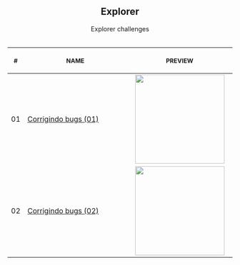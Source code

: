 
<div align="center">
  
  <h2 align="center">Explorer</h2>

</div>

<p align="center">
    Explorer challenges
    <br>
    <br>
    <table>
    <thead>
        <tr>
            <th align="center">
                <img width="20" height="1"> 
                <p>
                    <small>#</small>
                </p>
            </th>
            <th align="center">
                <img width="400" height="1"> 
                <p> 
                    <small>
                        NAME
                    </small>
                </p>
            </th>
            <th align="center">
                <img width="250" height="1">
                <p align="center"> 
                    <small>
                    PREVIEW
                    </small>
                </p>
            </th>
        </tr>
    </thead>
    <tbody>
        <tr>
            <td>01</td>
            <td><a href="Stage-02/corrigindo-bugs-(01)">Corrigindo bugs (01) </a></td>
            <td align="center">
            <a href="01"><img width="200px" src="https://i.imgur.com/BOaJdXD.png" /></a></td>
        </tr>
        <tr>
            <td>02</td>
            <td><a href="Stage-02/corrigindo-bugs-(02)">Corrigindo bugs (02)</a></td>
            <td align="center"><a href="02"><img width="200px" src="https://i.imgur.com/Vow5dDM.png" /></a></td>
        </tr>
    </tbody>
</table></p>
